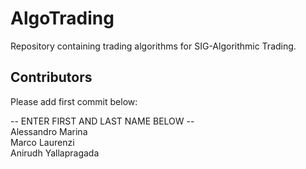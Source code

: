 # AlgoTrading
Repository containing trading algorithms for SIG-Algorithmic Trading.

## Contributors
Please add first commit below:

-- ENTER FIRST AND LAST NAME BELOW --  
Alessandro Marina  
Marco Laurenzi  
Anirudh Yallapragada  
